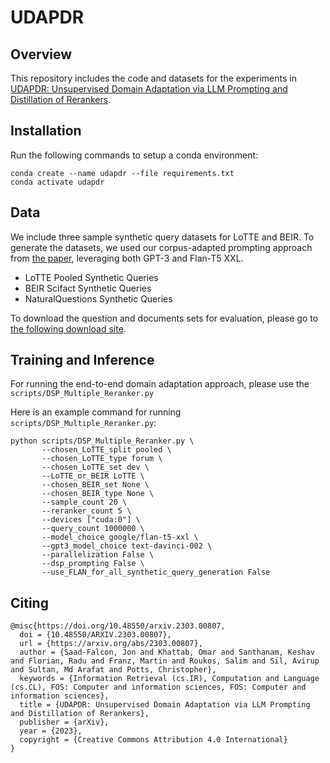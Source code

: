 # UDAPDR

## Overview

This repository includes the code and datasets for the experiments in [UDAPDR: Unsupervised Domain Adaptation via LLM Prompting and Distillation of Rerankers](https://arxiv.org/abs/2303.00807).

## Installation

Run the following commands to setup a conda environment:

````
conda create --name udapdr --file requirements.txt
conda activate udapdr
````

## Data

We include three sample synthetic query datasets for LoTTE and BEIR. To generate the datasets, we used our corpus-adapted prompting approach from [the paper](https://arxiv.org/abs/2303.00807), leveraging both GPT-3 and Flan-T5 XXL.

- LoTTE Pooled Synthetic Queries
- BEIR Scifact Synthetic Queries
- NaturalQuestions Synthetic Queries

To download the question and documents sets for evaluation, please go to [the following download site](https://zenodo.org/record/7698919#.ZAOg5-zMKdY).

## Training and Inference

For running the end-to-end domain adaptation approach, please use the `scripts/DSP_Multiple_Reranker.py`

Here is an example command for running `scripts/DSP_Multiple_Reranker.py`:

````
python scripts/DSP_Multiple_Reranker.py \
       --chosen_LoTTE_split pooled \
       --chosen_LoTTE_type forum \
       --chosen_LoTTE_set dev \
       --LoTTE_or_BEIR LoTTE \
       --chosen_BEIR_set None \
       --chosen_BEIR_type None \
       --sample_count 20 \
       --reranker_count 5 \
       --devices ["cuda:0"] \
       --query_count 1000000 \
       --model_choice google/flan-t5-xxl \
       --gpt3_model_choice text-davinci-002 \
       --parallelization False \
       --dsp_prompting False \
       --use_FLAN_for_all_synthetic_query_generation False
````

## Citing

````
@misc{https://doi.org/10.48550/arxiv.2303.00807,
  doi = {10.48550/ARXIV.2303.00807},
  url = {https://arxiv.org/abs/2303.00807},
  author = {Saad-Falcon, Jon and Khattab, Omar and Santhanam, Keshav and Florian, Radu and Franz, Martin and Roukos, Salim and Sil, Avirup and Sultan, Md Arafat and Potts, Christopher},
  keywords = {Information Retrieval (cs.IR), Computation and Language (cs.CL), FOS: Computer and information sciences, FOS: Computer and information sciences},
  title = {UDAPDR: Unsupervised Domain Adaptation via LLM Prompting and Distillation of Rerankers},
  publisher = {arXiv},
  year = {2023}, 
  copyright = {Creative Commons Attribution 4.0 International}
}
````
